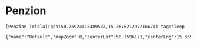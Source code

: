 # Penzion
	[Penzion Triola](geo:50.76924415489537,15.367621297216674) tag:sleep 
	

```mapview
{"name":"Default","mapZoom":8,"centerLat":50.7596171,"centerLng":15.3658974,"query":"","chosenMapSource":0,"showLinks":false,"linkColor":"red"}
```
